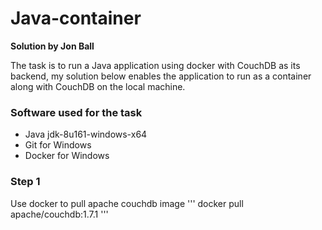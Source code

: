 # Java-container

**Solution by Jon Ball**

The task is to run a Java application using docker with CouchDB as its backend, my solution below enables the application to run as a container along with CouchDB on the local machine.

### **Software used for the task**

- Java jdk-8u161-windows-x64
- Git for Windows
- Docker for Windows

### **Step 1**

Use docker to pull apache couchdb image
'''
docker pull apache/couchdb:1.7.1
'''
